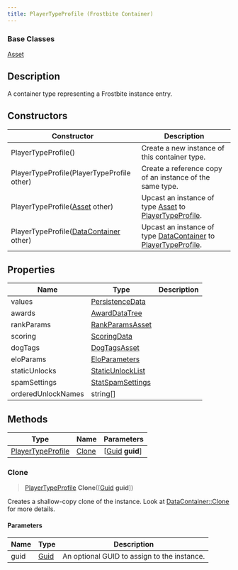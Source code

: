 ```yaml
---
title: PlayerTypeProfile (Frostbite Container)
---
```

### Base Classes

[Asset](Asset)

## Description

A container type representing a Frostbite instance entry.

## Constructors

| Constructor                                                                  | Description                                                                                                               |
| ---------------------------------------------------------------------------- | ------------------------------------------------------------------------------------------------------------------------- |
| PlayerTypeProfile()                                                          | Create a new instance of this container type.                                                                             |
| PlayerTypeProfile(PlayerTypeProfile other)                                   | Create a reference copy of an instance of the same type.                                                                  |
| PlayerTypeProfile([Asset](Asset) other)                                      | Upcast an instance of type [Asset](Asset) to [PlayerTypeProfile](PlayerTypeProfile).                                      |
| PlayerTypeProfile([DataContainer](/vext/ref/cls/shr/datacontainer) other) | Upcast an instance of type [DataContainer](/vext/ref/cls/shr/datacontainer) to [PlayerTypeProfile](PlayerTypeProfile). |

## Properties

| Name               | Type                                 | Description |
| ------------------ | ------------------------------------ | ----------- |
| values             | [PersistenceData](PersistenceData)   |             |
| awards             | [AwardDataTree](AwardDataTree)       |             |
| rankParams         | [RankParamsAsset](RankParamsAsset)   |             |
| scoring            | [ScoringData](ScoringData)           |             |
| dogTags            | [DogTagsAsset](DogTagsAsset)         |             |
| eloParams          | [EloParameters](EloParameters)       |             |
| staticUnlocks      | [StaticUnlockList](StaticUnlockList) |             |
| spamSettings       | [StatSpamSettings](StatSpamSettings) |             |
| orderedUnlockNames | string\[\]                           |             |

## Methods

| Type                                   | Name            | Parameters                                     |
| -------------------------------------- | --------------- | ---------------------------------------------- |
| [PlayerTypeProfile](PlayerTypeProfile) | [Clone](#clone) | \[[Guid](/vext/ref/cls/shr/guid) **guid**\] |

### Clone

> [PlayerTypeProfile](PlayerTypeProfile) **Clone**(\[[Guid](/vext/ref/cls/shr/guid) **guid**\])

Creates a shallow-copy clone of the instance. Look at [DataContainer::Clone](/vext/ref/cls/shr/datacontainer#clone) for more details.

#### Parameters

| Name | Type         | Description                                 |
| ---- | ------------ | ------------------------------------------- |
| guid | [Guid](Guid) | An optional GUID to assign to the instance. |

